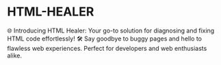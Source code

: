 # HTML-HEALER
🌐 Introducing HTML Healer: Your go-to solution for diagnosing and fixing HTML code effortlessly! 🛠️ Say goodbye to buggy pages and hello to flawless web experiences. Perfect for developers and web enthusiasts alike.
